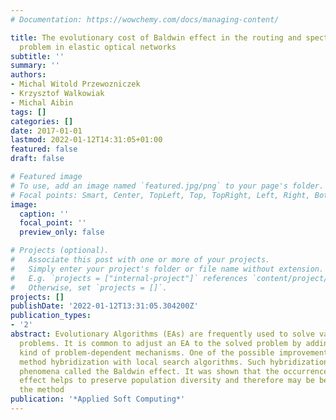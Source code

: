 ```yaml
---
# Documentation: https://wowchemy.com/docs/managing-content/

title: The evolutionary cost of Baldwin effect in the routing and spectrum allocation
  problem in elastic optical networks
subtitle: ''
summary: ''
authors:
- Michal Witold Przewozniczek
- Krzysztof Walkowiak
- Michal Aibin
tags: []
categories: []
date: 2017-01-01
lastmod: 2022-01-12T14:31:05+01:00
featured: false
draft: false

# Featured image
# To use, add an image named `featured.jpg/png` to your page's folder.
# Focal points: Smart, Center, TopLeft, Top, TopRight, Left, Right, BottomLeft, Bottom, BottomRight.
image:
  caption: ''
  focal_point: ''
  preview_only: false

# Projects (optional).
#   Associate this post with one or more of your projects.
#   Simply enter your project's folder or file name without extension.
#   E.g. `projects = ["internal-project"]` references `content/project/deep-learning/index.md`.
#   Otherwise, set `projects = []`.
projects: []
publishDate: '2022-01-12T13:31:05.304200Z'
publication_types:
- '2'
abstract: Evolutionary Algorithms (EAs) are frequently used to solve various practical
  problems. It is common to adjust an EA to the solved problem by adding a different
  kind of problem-dependent mechanisms. One of the possible improvements is an evolutionary
  method hybridization with local search algorithms. Such hybridization may lead to
  phenomena called the Baldwin effect. It was shown that the occurrence of Baldwin
  effect helps to preserve population diversity and therefore may be beneficial for
  the method
publication: '*Applied Soft Computing*'
---
```


